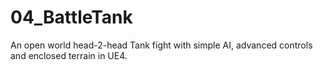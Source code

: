 # 04_BattleTank
An open world head-2-head Tank fight with simple AI, advanced controls and enclosed terrain in UE4.
